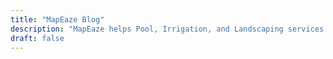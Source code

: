 ```yaml
---
title: "MapEaze Blog"
description: "MapEaze helps Pool, Irrigation, and Landscaping services providers manage their business and fleet/team. blog"
draft: false
---
```

